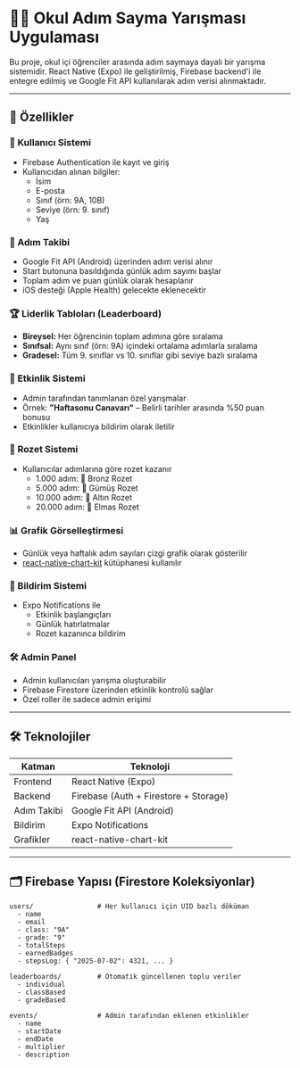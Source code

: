 # 🏃‍♂️ Okul Adım Sayma Yarışması Uygulaması

Bu proje, okul içi öğrenciler arasında adım saymaya dayalı bir yarışma sistemidir. React Native (Expo) ile geliştirilmiş, Firebase backend'i ile entegre edilmiş ve Google Fit API kullanılarak adım verisi alınmaktadır.

---

## 🚀 Özellikler

### 👤 Kullanıcı Sistemi
- Firebase Authentication ile kayıt ve giriş
- Kullanıcıdan alınan bilgiler:
  - İsim
  - E-posta
  - Sınıf (örn: 9A, 10B)
  - Seviye (örn: 9. sınıf)
  - Yaş

### 🏁 Adım Takibi
- Google Fit API (Android) üzerinden adım verisi alınır
- Start butonuna basıldığında günlük adım sayımı başlar
- Toplam adım ve puan günlük olarak hesaplanır
- iOS desteği (Apple Health) gelecekte eklenecektir

### 🏆 Liderlik Tabloları (Leaderboard)
- **Bireysel:** Her öğrencinin toplam adımına göre sıralama
- **Sınıfsal:** Aynı sınıf (örn: 9A) içindeki ortalama adımlarla sıralama
- **Gradesel:** Tüm 9. sınıflar vs 10. sınıflar gibi seviye bazlı sıralama

### 🎯 Etkinlik Sistemi
- Admin tarafından tanımlanan özel yarışmalar
- Örnek: **"Haftasonu Canavarı"** – Belirli tarihler arasında %50 puan bonusu
- Etkinlikler kullanıcıya bildirim olarak iletilir

### 🥇 Rozet Sistemi
- Kullanıcılar adımlarına göre rozet kazanır
  - 1.000 adım: 🥉 Bronz Rozet
  - 5.000 adım: 🥈 Gümüş Rozet
  - 10.000 adım: 🥇 Altın Rozet
  - 20.000 adım: 🏅 Elmas Rozet

### 📊 Grafik Görselleştirmesi
- Günlük veya haftalık adım sayıları çizgi grafik olarak gösterilir
- [react-native-chart-kit](https://github.com/indiespirit/react-native-chart-kit) kütüphanesi kullanılır

### 🔔 Bildirim Sistemi
- Expo Notifications ile
  - Etkinlik başlangıçları
  - Günlük hatırlatmalar
  - Rozet kazanınca bildirim

### 🛠️ Admin Panel
- Admin kullanıcıları yarışma oluşturabilir
- Firebase Firestore üzerinden etkinlik kontrolü sağlar
- Özel roller ile sadece admin erişimi

---

## 🛠️ Teknolojiler

| Katman     | Teknoloji                            |
|------------|---------------------------------------|
| Frontend   | React Native (Expo)                  |
| Backend    | Firebase (Auth + Firestore + Storage)|
| Adım Takibi| Google Fit API (Android)             |
| Bildirim   | Expo Notifications                   |
| Grafikler  | react-native-chart-kit               |

---

## 🗂️ Firebase Yapısı (Firestore Koleksiyonlar)

```plaintext
users/                # Her kullanıcı için UID bazlı döküman
  - name
  - email
  - class: "9A"
  - grade: "9"
  - totalSteps
  - earnedBadges
  - stepsLog: { "2025-07-02": 4321, ... }

leaderboards/         # Otomatik güncellenen toplu veriler
  - individual
  - classBased
  - gradeBased

events/               # Admin tarafından eklenen etkinlikler
  - name
  - startDate
  - endDate
  - multiplier
  - description
